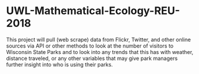 # UWL-Mathematical-Ecology-REU-2018
This project will pull (web scrape) data from Flickr, Twitter, and other online sources via API or other methods to look at the number
of visitors to Wisconsin State Parks and to look into any trends that this has with weather, distance traveled, or any other variables that may give park managers further insight into who is using their parks.
